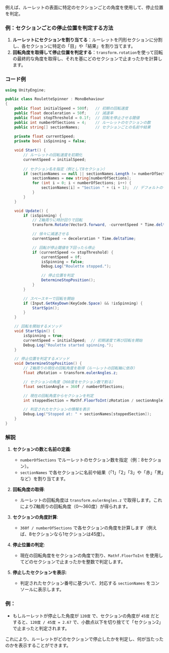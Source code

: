 例えば、ルーレットの表面に特定のセクションごとの角度を使用して、停止位置を判定。

### 例：セクションごとの停止位置を判定する方法

1. **ルーレットにセクションを割り当てる**：ルーレットを円形セクションに分割し、各セクションに特定の「目」や「結果」を割り当てます。
2. **回転角度を取得して停止位置を判定する**：`transform.rotation`を使って回転の最終的な角度を取得し、それを基にどのセクションで止まったかを計算します。

### コード例

```csharp
using UnityEngine;

public class RouletteSpinner : MonoBehaviour
{
    public float initialSpeed = 500f;   // 初期の回転速度
    public float deceleration = 50f;    // 減速率
    public float stopThreshold = 0.1f;  // 回転を停止させる閾値
    public int numberOfSections = 4;    // ルーレットのセクションの数
    public string[] sectionNames;       // セクションごとの名前や結果
    
    private float currentSpeed;
    private bool isSpinning = false;

    void Start() {
        // ルーレットの回転速度を初期化
        currentSpeed = initialSpeed;
        
        // セクション名を指定（例として8セクション）
        if (sectionNames == null || sectionNames.Length != numberOfSections) {
            sectionNames = new string[numberOfSections];
            for (int i = 0; i < numberOfSections; i++) {
                sectionNames[i] = "Section " + (i + 1);  // デフォルトのセクション名
            }
        }
    }

    void Update() {
        if (isSpinning) {
            // Z軸周りに時計回りで回転
            transform.Rotate(Vector3.forward, -currentSpeed * Time.deltaTime);

            // 徐々に減速させる
            currentSpeed -= deceleration * Time.deltaTime;

            // 回転が停止閾値を下回ったら停止
            if (currentSpeed <= stopThreshold) {
                currentSpeed = 0f;
                isSpinning = false;
                Debug.Log("Roulette stopped.");

                // 停止位置を判定
                DetermineStopPosition();
            }
        }

        // スペースキーで回転を開始
        if (Input.GetKeyDown(KeyCode.Space) && !isSpinning) {
            StartSpin();
        }
    }

    // 回転を開始するメソッド
    void StartSpin() {
        isSpinning = true;
        currentSpeed = initialSpeed;  // 初期速度で再び回転を開始
        Debug.Log("Roulette started spinning.");
    }

    // 停止位置を判定するメソッド
    void DetermineStopPosition() {
        // Z軸周りの現在の回転角度を取得（ルーレットの回転軸に依存）
        float zRotation = transform.eulerAngles.z;

        // セクションの角度（360度をセクション数で割る）
        float sectionAngle = 360f / numberOfSections;

        // 現在の回転角度からセクションを判定
        int stoppedSection = Mathf.FloorToInt(zRotation / sectionAngle);

        // 判定されたセクションの情報を表示
        Debug.Log("Stopped at: " + sectionNames[stoppedSection]);
    }
}
```

### 解説

1. **セクションの数と名前の定義**:
   - `numberOfSections` でルーレットのセクション数を指定（例：8セクション）。
   - `sectionNames` で各セクションに名前や結果（「1」「2」「3」や「赤」「黒」など）を割り当てます。

2. **回転角度の取得**:
   - ルーレットの回転角度は `transform.eulerAngles.z` で取得します。これによりZ軸周りの回転角度（0〜360度）が得られます。

3. **セクションの角度計算**:
   - `360f / numberOfSections` で各セクションの角度を計算します（例えば、8セクションなら1セクションは45度）。

4. **停止位置の判定**:
   - 現在の回転角度をセクションの角度で割り、`Mathf.FloorToInt` を使用してどのセクションで止まったかを整数で判定します。

5. **停止したセクションを表示**:
   - 判定されたセクション番号に基づいて、対応する `sectionNames` をコンソールに表示します。

### 例：
- もしルーレットが停止した角度が `120度` で、セクションの角度が `45度` だとすると、`120度 / 45度 = 2.67` で、小数点以下を切り捨てて「セクション2」で止まったと判定されます。

これにより、ルーレットがどのセクションで停止したかを判定し、何が当たったのかを表示することができます。